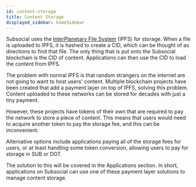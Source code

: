 ```yaml
---
id: content-storage
title: Content Storage
displayed_sidebar: homeSidebar
---
```


Subsocial uses the [InterPlanetary File System](https://ipfs.io/) (IPFS) for storage. 
When a file is uploaded to IPFS, it is hashed to create a CID, which can be thought of as directions to find that file.
The only thing that is put onto the Subsocial blockchain is the CID of content. Applications can then use the CID to load the content from IPFS.

The problem with normal IPFS is that random strangers on the internet are not going to want to host users' content.
Multiple blockchain projects have been created that add a payment layer on top of IPFS, solving this problem.
Content uploaded to these networks can be stored for decades with just a tiny payment.

However, these projects have tokens of their own that are required to pay the network to store a piece of content.
This means that users would need to acquire another token to pay the storage fee, and this can be inconvenient.

Alternative options include applications paying all of the storage fees for users, or at least handling some token conversion, 
allowing users to pay for storage in SUB or DOT.

The solution to this will be covered in the Applications section.
In short, applications on Subsocial can use one of these payment layer solutions to manage content storage.
